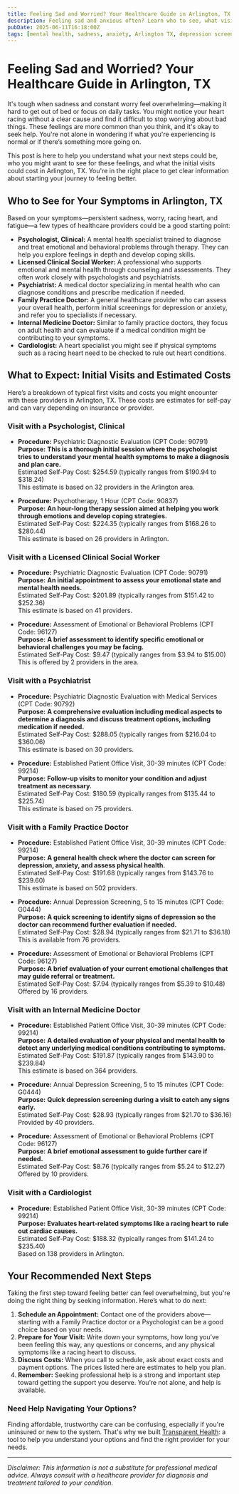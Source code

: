 ```yaml
---
title: Feeling Sad and Worried? Your Healthcare Guide in Arlington, TX  
description: Feeling sad and anxious often? Learn who to see, what visits cost, and next steps for care in Arlington, TX.  
pubDate: 2025-06-11T16:18:00Z
tags: [mental health, sadness, anxiety, Arlington TX, depression screening, psychotherapy]  
---
```


# Feeling Sad and Worried? Your Healthcare Guide in Arlington, TX

It's tough when sadness and constant worry feel overwhelming—making it hard to get out of bed or focus on daily tasks. You might notice your heart racing without a clear cause and find it difficult to stop worrying about bad things. These feelings are more common than you think, and it's okay to seek help. You're not alone in wondering if what you're experiencing is normal or if there’s something more going on.

This post is here to help you understand what your next steps could be, who you might want to see for these feelings, and what the initial visits could cost in Arlington, TX. You're in the right place to get clear information about starting your journey to feeling better.

## Who to See for Your Symptoms in Arlington, TX

Based on your symptoms—persistent sadness, worry, racing heart, and fatigue—a few types of healthcare providers could be a good starting point:

- **Psychologist, Clinical:** A mental health specialist trained to diagnose and treat emotional and behavioral problems through therapy. They can help you explore feelings in depth and develop coping skills.
- **Licensed Clinical Social Worker:** A professional who supports emotional and mental health through counseling and assessments. They often work closely with psychologists and psychiatrists.
- **Psychiatrist:** A medical doctor specializing in mental health who can diagnose conditions and prescribe medication if needed.
- **Family Practice Doctor:** A general healthcare provider who can assess your overall health, perform initial screenings for depression or anxiety, and refer you to specialists if necessary.
- **Internal Medicine Doctor:** Similar to family practice doctors, they focus on adult health and can evaluate if a medical condition might be contributing to your symptoms.
- **Cardiologist:** A heart specialist you might see if physical symptoms such as a racing heart need to be checked to rule out heart conditions.

## What to Expect: Initial Visits and Estimated Costs

Here’s a breakdown of typical first visits and costs you might encounter with these providers in Arlington, TX. These costs are estimates for self-pay and can vary depending on insurance or provider.

### Visit with a Psychologist, Clinical

- **Procedure:** Psychiatric Diagnostic Evaluation (CPT Code: 90791)  
  **Purpose:** **This is a thorough initial session where the psychologist tries to understand your mental health symptoms to make a diagnosis and plan care.**  
  Estimated Self-Pay Cost: $254.59 (typically ranges from $190.94 to $318.24)  
  This estimate is based on 32 providers in the Arlington area.

- **Procedure:** Psychotherapy, 1 Hour (CPT Code: 90837)  
  **Purpose:** **An hour-long therapy session aimed at helping you work through emotions and develop coping strategies.**  
  Estimated Self-Pay Cost: $224.35 (typically ranges from $168.26 to $280.44)  
  This estimate is based on 26 providers in Arlington.

### Visit with a Licensed Clinical Social Worker

- **Procedure:** Psychiatric Diagnostic Evaluation (CPT Code: 90791)  
  **Purpose:** **An initial appointment to assess your emotional state and mental health needs.**  
  Estimated Self-Pay Cost: $201.89 (typically ranges from $151.42 to $252.36)  
  This estimate is based on 41 providers.

- **Procedure:** Assessment of Emotional or Behavioral Problems (CPT Code: 96127)  
  **Purpose:** **A brief assessment to identify specific emotional or behavioral challenges you may be facing.**  
  Estimated Self-Pay Cost: $9.47 (typically ranges from $3.94 to $15.00)  
  This is offered by 2 providers in the area.

### Visit with a Psychiatrist

- **Procedure:** Psychiatric Diagnostic Evaluation with Medical Services (CPT Code: 90792)  
  **Purpose:** **A comprehensive evaluation including medical aspects to determine a diagnosis and discuss treatment options, including medication if needed.**  
  Estimated Self-Pay Cost: $288.05 (typically ranges from $216.04 to $360.06)  
  This estimate is based on 30 providers.

- **Procedure:** Established Patient Office Visit, 30-39 minutes (CPT Code: 99214)  
  **Purpose:** **Follow-up visits to monitor your condition and adjust treatment as necessary.**  
  Estimated Self-Pay Cost: $180.59 (typically ranges from $135.44 to $225.74)  
  This estimate is based on 75 providers.

### Visit with a Family Practice Doctor

- **Procedure:** Established Patient Office Visit, 30-39 minutes (CPT Code: 99214)  
  **Purpose:** **A general health check where the doctor can screen for depression, anxiety, and assess physical health.**  
  Estimated Self-Pay Cost: $191.68 (typically ranges from $143.76 to $239.60)  
  This estimate is based on 502 providers.

- **Procedure:** Annual Depression Screening, 5 to 15 minutes (CPT Code: G0444)  
  **Purpose:** **A quick screening to identify signs of depression so the doctor can recommend further evaluation if needed.**  
  Estimated Self-Pay Cost: $28.94 (typically ranges from $21.71 to $36.18)  
  This is available from 76 providers.

- **Procedure:** Assessment of Emotional or Behavioral Problems (CPT Code: 96127)  
  **Purpose:** **A brief evaluation of your current emotional challenges that may guide referral or treatment.**  
  Estimated Self-Pay Cost: $7.94 (typically ranges from $5.39 to $10.48)  
  Offered by 16 providers.

### Visit with an Internal Medicine Doctor

- **Procedure:** Established Patient Office Visit, 30-39 minutes (CPT Code: 99214)  
  **Purpose:** **A detailed evaluation of your physical and mental health to detect any underlying medical conditions contributing to symptoms.**  
  Estimated Self-Pay Cost: $191.87 (typically ranges from $143.90 to $239.84)  
  This estimate is based on 364 providers.

- **Procedure:** Annual Depression Screening, 5 to 15 minutes (CPT Code: G0444)  
  **Purpose:** **Quick depression screening during a visit to catch any signs early.**  
  Estimated Self-Pay Cost: $28.93 (typically ranges from $21.70 to $36.16)  
  Provided by 40 providers.

- **Procedure:** Assessment of Emotional or Behavioral Problems (CPT Code: 96127)  
  **Purpose:** **A brief emotional assessment to guide further care if needed.**  
  Estimated Self-Pay Cost: $8.76 (typically ranges from $5.24 to $12.27)  
  Offered by 10 providers.

### Visit with a Cardiologist

- **Procedure:** Established Patient Office Visit, 30-39 minutes (CPT Code: 99214)  
  **Purpose:** **Evaluates heart-related symptoms like a racing heart to rule out cardiac causes.**  
  Estimated Self-Pay Cost: $188.32 (typically ranges from $141.24 to $235.40)  
  Based on 138 providers in Arlington.

## Your Recommended Next Steps

Taking the first step toward feeling better can feel overwhelming, but you're doing the right thing by seeking information. Here’s what to do next:

1. **Schedule an Appointment:** Contact one of the providers above—starting with a Family Practice doctor or a Psychologist can be a good choice based on your needs.
2. **Prepare for Your Visit:** Write down your symptoms, how long you’ve been feeling this way, any questions or concerns, and any physical symptoms like a racing heart to discuss.
3. **Discuss Costs:** When you call to schedule, ask about exact costs and payment options. The prices listed here are estimates to help you plan.
4. **Remember:** Seeking professional help is a strong and important step toward getting the support you deserve. You’re not alone, and help is available.

### Need Help Navigating Your Options?

Finding affordable, trustworthy care can be confusing, especially if you're uninsured or new to the system. That's why we built [Transparent Health](https://transparenthealth.ai): a tool to help you understand your options and find the right provider for your needs.

---

*Disclaimer: This information is not a substitute for professional medical advice. Always consult with a healthcare provider for diagnosis and treatment tailored to your condition.*
